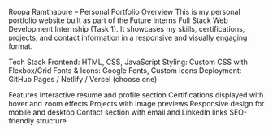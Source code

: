  Roopa Ramthapure – Personal Portfolio
 Overview
This is my personal portfolio website built as part of the Future Interns Full Stack Web Development Internship (Task 1). It showcases my skills, certifications, projects, and contact information in a responsive and visually engaging format.

Tech Stack
Frontend: HTML, CSS, JavaScript
Styling: Custom CSS with Flexbox/Grid
Fonts & Icons: Google Fonts, Custom Icons
Deployment: GitHub Pages / Netlify / Vercel (choose one)

 Features
Interactive resume and profile section
Certifications displayed with hover and zoom effects
Projects with image previews
Responsive design for mobile and desktop
Contact section with email and LinkedIn links
SEO-friendly structure
